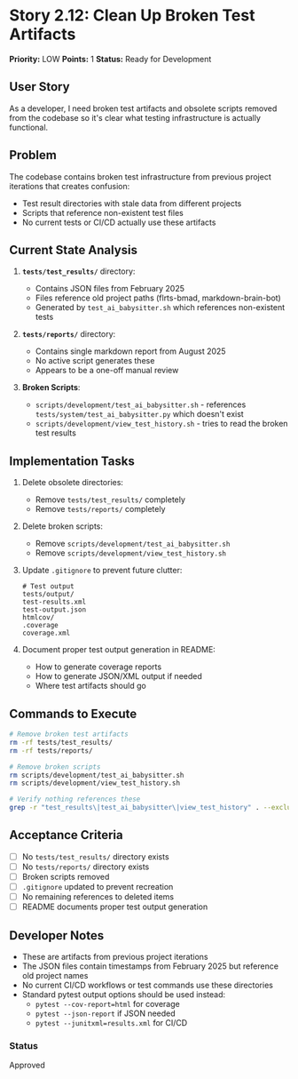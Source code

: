 # Story 2.12: Clean Up Broken Test Artifacts

**Priority:** LOW
**Points:** 1
**Status:** Ready for Development

## User Story
As a developer, I need broken test artifacts and obsolete scripts removed from the codebase so it's clear what testing infrastructure is actually functional.

## Problem
The codebase contains broken test infrastructure from previous project iterations that creates confusion:
- Test result directories with stale data from different projects
- Scripts that reference non-existent test files
- No current tests or CI/CD actually use these artifacts

## Current State Analysis
1. **`tests/test_results/`** directory:
   - Contains JSON files from February 2025
   - Files reference old project paths (flrts-bmad, markdown-brain-bot)
   - Generated by `test_ai_babysitter.sh` which references non-existent tests

2. **`tests/reports/`** directory:
   - Contains single markdown report from August 2025
   - No active script generates these
   - Appears to be a one-off manual review

3. **Broken Scripts**:
   - `scripts/development/test_ai_babysitter.sh` - references `tests/system/test_ai_babysitter.py` which doesn't exist
   - `scripts/development/view_test_history.sh` - tries to read the broken test results

## Implementation Tasks
1. Delete obsolete directories:
   - Remove `tests/test_results/` completely
   - Remove `tests/reports/` completely

2. Delete broken scripts:
   - Remove `scripts/development/test_ai_babysitter.sh`
   - Remove `scripts/development/view_test_history.sh`

3. Update `.gitignore` to prevent future clutter:
   ```
   # Test output
   tests/output/
   test-results.xml
   test-output.json
   htmlcov/
   .coverage
   coverage.xml
   ```

4. Document proper test output generation in README:
   - How to generate coverage reports
   - How to generate JSON/XML output if needed
   - Where test artifacts should go

## Commands to Execute
```bash
# Remove broken test artifacts
rm -rf tests/test_results/
rm -rf tests/reports/

# Remove broken scripts
rm scripts/development/test_ai_babysitter.sh
rm scripts/development/view_test_history.sh

# Verify nothing references these
grep -r "test_results\|test_ai_babysitter\|view_test_history" . --exclude-dir=.git
```

## Acceptance Criteria
- [ ] No `tests/test_results/` directory exists
- [ ] No `tests/reports/` directory exists  
- [ ] Broken scripts removed
- [ ] `.gitignore` updated to prevent recreation
- [ ] No remaining references to deleted items
- [ ] README documents proper test output generation

## Developer Notes
- These are artifacts from previous project iterations
- The JSON files contain timestamps from February 2025 but reference old project names
- No current CI/CD workflows or test commands use these directories
- Standard pytest output options should be used instead:
  - `pytest --cov-report=html` for coverage
  - `pytest --json-report` if JSON needed
  - `pytest --junitxml=results.xml` for CI/CD
  
### Status
Approved

